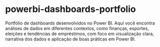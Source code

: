 # powerbi-dashboards-portfolio
Portfólio de dashboards desenvolvidos no Power BI. Aqui você encontra análises de dados em diferentes contextos, como finanças, esportes, eleições e tendências de empréstimos, com foco em visualização clara, narrativa dos dados e aplicação de boas práticas em Power BI.
